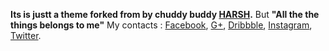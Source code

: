 **Its is justt a theme forked from by chuddy buddy [HARSH](msfjaarvis.me).**
But **"All the the things belongs to me"**
My contacts :
[Facebook](https://www.facebook.com/profile.php?id=100011348551404), 
[G+](https://plus.google.com/108023656759850062032), 
[Dribbble](https://dribbble.com/zoopss), 
[Instagram](https://instagram.com/zoopsssultron), 
[Twitter](https://twitter.com/zoopsss).
